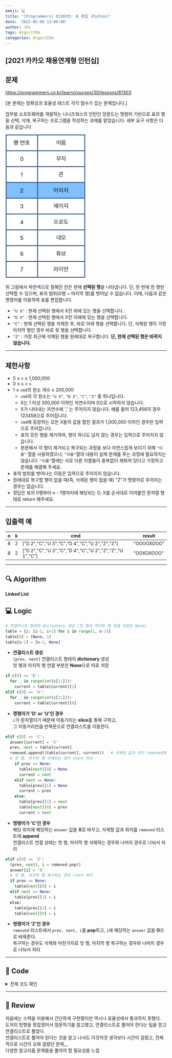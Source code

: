 ```yaml
---
emoji: 💻
title: "[Programmers] 81303번: 표 편집 (Python)"
date: '2022-05-09 13:00:00'
author: JFe
tags: Algorithm
categories: Algorithm
---
```


## [2021 카카오 채용연계형 인턴십]

## 문제
https://programmers.co.kr/learn/courses/30/lessons/81303

[본 문제는 정확성과 효율성 테스트 각각 점수가 있는 문제입니다.]

업무용 소프트웨어를 개발하는 니니즈웍스의 인턴인 앙몬드는 명령어 기반으로 표의 행을 선택, 삭제, 복구하는 프로그램을 작성하는 과제를 맡았습니다. 세부 요구 사항은 다음과 같습니다

![table_1.png](table_1.png)

위 그림에서 파란색으로 칠해진 칸은 현재 **선택된 행**을 나타냅니다. 단, 한 번에 한 행만 선택할 수 있으며, 표의 범위(0행 ~ 마지막 행)를 벗어날 수 없습니다. 이때, 다음과 같은 명령어를 이용하여 표를 편집합니다.

- `"U X"` : 현재 선택된 행에서 X칸 위에 있는 행을 선택합니다.  
- `"D X"` : 현재 선택된 행에서 X칸 아래에 있는 행을 선택합니다.  
- `"C"` : 현재 선택된 행을 삭제한 후, 바로 아래 행을 선택합니다. 단, 삭제된 행이 가장 마지막 행인 경우 바로 윗 행을 선택합니다.  
- `"Z"` : 가장 최근에 삭제된 행을 원래대로 복구합니다. **단, 현재 선택된 행은 바뀌지 않습니다.**  

---

## 제한사항  
- 5 ≤ `n` ≤ 1,000,000  
- 0 ≤ `k` < `n`  
- 1 ≤ `cmd`의 원소 개수 ≤ 200,000  
    - `cmd`의 각 원소는 `"U X"`, `"D X"`, `"C"`, `"Z"` 중 하나입니다.  
    - X는 1 이상 300,000 이하인 자연수이며 0으로 시작하지 않습니다.  
    - X가 나타내는 자연수에 ',' 는 주어지지 않습니다. 예를 들어 123,456의 경우 123456으로 주어집니다.  
    - `cmd`에 등장하는 모든 X들의 값을 합친 결과가 1,000,000 이하인 경우만 입력으로 주어집니다.  
    - 표의 모든 행을 제거하여, 행이 하나도 남지 않는 경우는 입력으로 주어지지 않습니다.  
    - 본문에서 각 행이 제거되고 복구되는 과정을 보다 자연스럽게 보이기 위해 `"이름"` 열을 사용하였으나, `"이름"`열의 내용이 실제 문제를 푸는 과정에 필요하지는 않습니다. `"이름"`열에는 서로 다른 이름들이 중복없이 채워져 있다고 가정하고 문제를 해결해 주세요.  
- 표의 범위를 벗어나는 이동은 입력으로 주어지지 않습니다.  
- 원래대로 복구할 행이 없을 때(즉, 삭제된 행이 없을 때) "Z"가 명령어로 주어지는 경우는 없습니다.  
- 정답은 표의 0행부터 n - 1행까지에 해당되는 O, X를 순서대로 이어붙인 문자열 형태로 return 해주세요.  

---

## 입출력 예  
|n|k|cmd|result|
|---|---|---|---|
|8|2|["D 2","C","U 3","C","D 4","C","U 2","Z","Z"]|"OOOOXOOO"|
|8|2|["D 2","C","U 3","C","D 4","C","U 2","Z","Z","U 1","C"]|"OOXOXOOO"|


---

## 🔍 Algorithm
**Linked List**

## 💻 Logic

```Python
# 연결리스트 형태의 dictionary 생성 (첫 행과 마지막 행 연결 부분은 None)
table = {i: [i-1, i+1] for i in range(1, n-1)}
table[0] = [None, 1]
table[n-1] = [n-2, None]
```
- **연결리스트 생성**  
    `[prev, next]` 연결리스트 형태의 **dictionary** 생성  
    첫 행과 마지막 행 연결 부분은 **None**으로 따로 저장  

```Python
if c[0] == 'D':
  for _ in range(int(c[2:])):
    current = table[current][1]
elif c[0] == 'U':
  for _ in range(int(c[2:])):
    current = table[current][0]
```
- **명령어가 'D' or 'U'인 경우**  
    `c`가 문자열이기 때문에 이동거리는 **slice**를 통해 구하고,  
    그 이동거리만큼 반복문으로 연결리스트를 이동한다.  

```Python
elif c[0] == 'C':
  answer[current] = 'X'
  prev, next = table[current]
  removed.append((table[current], current))   # 삭제된 값과 위치 removed에 append
  # 첫 행, 마지막 행 삭제하는 경우 나눠서 처리
    if prev == None:
      table[next][0] = None
      current = next
    elif next == None:
      table[prev][1] = None
      current = prev
    else:
      table[prev][1] = next
      table[next][0] = prev
      current = next
```
- **명령어가 'C'인 경우**  
    해당 위치에 해당하는 `answer` 값을 **X**로 바꾸고, 삭제할 값과 위치를 `removed` 리스트에 **append**  
    연결리스트 연결 상태는 첫 행, 마지막 행 삭제하는 경우와 나머지 경우로 나눠서 처리
    
```Python
elif c[0] == 'Z':
  (prev, next), i = removed.pop()
  answer[i] = 'O'
  # 첫 행, 마지막 행 복구하는 경우 나눠서 처리
  if prev == None:
    table[next][0] = i
  elif next == None:
    table[prev][1] = i
  else:
    table[prev][1] = i
    table[next][0] = i
```
- **명령어가 'Z'인 경우**  
    `removed` 리스트에서 `prev, next, i`를 **pop**하고, `i`에 해당하는 `answer` 값을 **O**으로 바꿔준다.  
    복구하는 경우도 삭제와 마찬가지로 첫 행, 마지막 행 복구하는 경우와 나머지 경우로 나눠서 처리  


---

## 🧩 Code
<details><summary>전체 코드 확인</summary>

```Python
def solution(n, k, cmd):
    answer = ['O' for _ in range(n)]
    current, removed = k, []
    # 연결리스트 형태의 dictionary 생성 (첫 행과 마지막 행 연결 부분은 None)
    table = {i: [i-1, i+1] for i in range(1, n-1)}
    table[0] = [None, 1]
    table[n-1] = [n-2, None]
    for c in cmd:
        if c[0] == 'D':
            for _ in range(int(c[2:])):
                current = table[current][1]
        elif c[0] == 'U':
            for _ in range(int(c[2:])):
                current = table[current][0]
        elif c[0] == 'C':
            answer[current] = 'X'
            prev, next = table[current]
            removed.append((table[current], current))   # 삭제된 값과 위치 removed에 append
            # 첫 행, 마지막 행 삭제하는 경우 나눠서 처리
            if prev == None:
                table[next][0] = None
                current = next
            elif next == None:
                table[prev][1] = None
                current = prev
            else:
                table[prev][1] = next
                table[next][0] = prev
                current = next
        elif c[0] == 'Z':
            (prev, next), i = removed.pop()
            answer[i] = 'O'
            # 첫 행, 마지막 행 복구하는 경우 나눠서 처리
            if prev == None:
                table[next][0] = i
            elif next == None:
                table[prev][1] = i
            else:
                table[prev][1] = i
                table[next][0] = i
    return ''.join(answer)
```
</details>

---


## 📝 Review

처음에는 스택을 이용해서 간단하게 구현했지만 역시나 효율성에서 통과하지 못했다.  
도저히 방향을 못잡겠어서 질문하기를 참고했고, 연결리스트로 풀어야 한다는 팁을 얻고 연결리스트로 풀었다.  
연결리스트로 풀어야 된다는 것을 알고 나서도 이것저것 생각보다 시간이 걸렸고, 전체적으로 시간이 오래 걸렸던 문제,,,  
다양한 알고리즘 문제들을 풀어야 할 필요성을 느낌  


```toc
```
